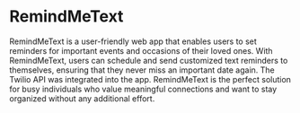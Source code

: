 # RemindMeText

RemindMeText is a user-friendly web app that enables users to set reminders for important events and occasions of their loved ones. With RemindMeText, users can schedule and send customized text reminders to themselves, ensuring that they never miss an important date again. The Twilio API was integrated into the app. RemindMeText is the perfect solution for busy individuals who value meaningful connections and want to stay organized without any additional effort.
